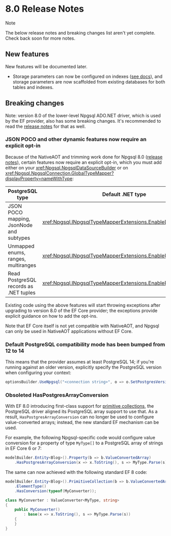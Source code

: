 # 8.0 Release Notes

> [!NOTE]
> The below release notes and breaking changes list aren't yet complete. Check back soon for more notes.

## New features

New features will be documented later.

* Storage parameters can now be configured on indexes ([see docs](../modeling/indexes.md)), and storage parameters are now scaffolded from existing databases for both tables and indexes.

## Breaking changes

Note: version 8.0 of the lower-level Npgsql ADO.NET driver, which is used by the EF provider, also has some breaking changes. It's recommended to read the [release notes](../../Npgsql/release-notes/8.0.md) for that as well.

### <a name="dynamic-optin">JSON POCO and other dynamic features now require an explicit opt-in

Because of the NativeAOT and trimming work done for Npgsql 8.0 ([release notes](../../Npgsql/release-notes/8.0.md)), certain features now require an explicit opt-in, which you must add either on your <xref:Npgsql.NpgsqlDataSourceBuilder> or on <xref:Npgsql.NpgsqlConnection.GlobalTypeMapper?displayProperty=nameWithType>:

PostgreSQL type                          | Default .NET type
---------------------------------------- | --------------------------
JSON POCO mapping, JsonNode and subtypes | <xref:Npgsql.INpgsqlTypeMapperExtensions.EnableDynamicJson>
Unmapped enums, ranges, multiranges      | <xref:Npgsql.INpgsqlTypeMapperExtensions.EnableUnmappedTypes>
Read PostgreSQL records as .NET tuples   | <xref:Npgsql.INpgsqlTypeMapperExtensions.EnableRecordsAsTuples>

Existing code using the above features will start throwing exceptions after upgrading to version 8.0 of the EF Core provider; the exceptions provide explicit guidance on how to add the opt-ins.

Note that EF Core itself is not yet compatible with NativeAOT, and Npgsql can only be used in NativeAOT applications without EF Core.

### Default PostgreSQL compatibility mode has been bumped from 12 to 14

This means that the provider assumes at least PostgreSQL 14; if you're running against an older version, explicitly specify the PostgreSQL version when configuring your context:

```csharp
optionsBuilder.UseNpgsql("<connection string>", o => o.SetPostgresVersion(12, 0))
```

### Obsoleted HasPostgresArrayConversion

With EF 8.0 introducing first-class support for [primitive collections](https://devblogs.microsoft.com/dotnet/announcing-ef8-preview-4), the PostgreSQL driver aligned its PostgreSQL array support to use that. As a result, `HasPostgresArrayConversion` can no longer be used to configure value-converted arrays; instead, the new standard EF mechanism can be used.

For example, the following Npgsql-specific code would configure value conversion for a property of type `MyType[]` to a PostgreSQL array of strings in EF Core 6 or 7:

```c#
modelBuilder.Entity<Blog>().Property(b => b.ValueConvertedArray)
    .HasPostgresArrayConversion(x => x.ToString(), s => MyType.Parse(s));
```

The same can now achieved with the following standard EF 8 code:

```c#
modelBuilder.Entity<Blog>().PrimitiveCollection(b => b.ValueConvertedArray)
    .ElementType()
    .HasConversion(typeof(MyConverter));

class MyConverter : ValueConverter<MyType, string>
{
    public MyConverter()
        : base(x => x.ToString(), s => MyType.Parse(s))
    {
    }
}
```
